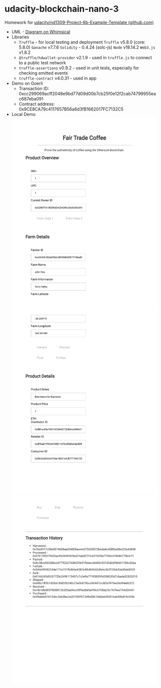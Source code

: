 # udacity-blockchain-nano-3

Homework for [udacity/nd1309-Project-6b-Example-Template (github.com)](https://github.com/udacity/nd1309-Project-6b-Example-Template/tree/master/project-6)

* UML - [Diagram on Whimsical](https://whimsical.com/tracking-items-through-supply-chain-3QPWh43NUVrkRoJpj64RLR)
* Libraries
  * `Truffle` - for local testing and deployment
    `Truffle` v5.8.0 (core: 5.8.0)
    `Ganache` v7.7.6
    `Solidity` - 0.4.24 (solc-js)
    `Node` v18.14.2
    `Web3.js` v1.8.2
  * `@truffle/hdwallet-provider` v2.1.9 - used in `truffle.js` to connect to a public test network
  * `truffle-assertions` v0.9.2 - used in unit tests, especially for checking emitted events
  * `truffle-contract` v4.0.31 - used in app
* Demo on Goerli
  * Transaction ID: 0xcc299069acff2048e9bd77d09d00b7cb25f0e12f2cab74799955eac687eba091
  * Contract address: 0x9CE8CA79c4117657B56a6d3fB1662017FC7132C5
* Local Demo
  ![1](./doc/Fair%20Trade%20Coffee.jpg)
  ![2](./doc/Fair%20Trade%20Coffee-2.jpg)
  ![3](./doc/Fair%20Trade%20Coffee-3.jpg)
